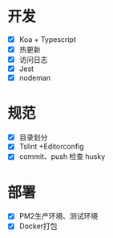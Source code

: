# 开发
- [X] Koa + Typescript
- [X] 热更新
- [X] 访问日志
- [X] Jest
- [X] nodeman

# 规范
- [x] 目录划分 
- [x] Tslint +Editorconfig
- [x] commit、push 检查 husky 

# 部署
- [x] PM2生产环境、测试环境
- [x] Docker打包
